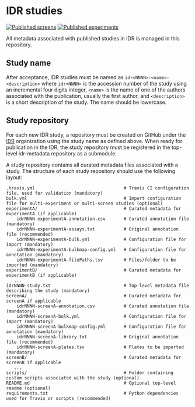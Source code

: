 # IDR studies

[![Published screens](https://img.shields.io/badge/dynamic/json.svg?label=Published%20&url=http%3A%2F%2Fidr.openmicroscopy.org%2Fapi%2Fv0%2Fm%2Fscreens%2F%3Flimit%3D0&query=meta.totalCount&colorB=blue&suffix=%20high%20content%20screens)](https://idr.openmicroscopy.org) [![Published experiments](https://img.shields.io/badge/dynamic/json.svg?label=Published%20&url=http%3A%2F%2Fidr.openmicroscopy.org%2Fapi%2Fv0%2Fm%2Fprojects%2F%3Flimit%3D0&query=meta.totalCount&colorB=blue&suffix=%20experiments)](https://idr.openmicroscopy.org)

All metadata associated with published studies in IDR is managed in this
repository.

## Study name 

After acceptance, IDR studies must be named as `idr<NNNN>-<name>-<description>`
where `idr<NNNN>` is the accession number of the study using an incremental
four digits integer, `<name>` is the name of one of the authors associated
with the publication, usually the first author, and `<description>` is a short
description of the study. The name should be lowercase.

## Study repository 

For each new IDR study, a repository must be created on GitHub under the [IDR](http://github.com/IDR/) organization using the study name as defined above. When ready for publication in the IDR, the study repository must be
registered in the top-level idr-metadata repository as a submodule.

A study repository contains all curated metadata files associated with a study.
The structure of each study repository should use the following layout:

    .travis.yml                                  # Travis CI configuration file, used for validation (mandatory)
    bulk.yml                                     # Import configuration file for multi-experiment or multi-screen studies (optional)
    experimentA/                                 # Curated metadata for experimentA (if applicable)
        idrNNNN-experimentA-annotation.csv       # Curated annotation file (mandatory)
        idrNNNN-experimentA-assays.txt           # Original annotation file (recommended)
        idrNNNN-experimentA-bulk.yml             # Configuration file for import (mandatory)
        idrNNNN-experimentA-bulkmap-config.yml   # Configuration file for annotation (mandatory)
        idrNNNN-experimentA-filePaths.tsv        # Files/folder to be imported (mandatory)
    experimentB/                                 # Curated metadata for experimentB (if applicable)
       ...
    idrNNNN-study.txt                            # Top-level metadata file describing the study (mandatory)
    screenA/                                     # Curated metadata for screenA if applicable
        idrNNNN-screenA-annotation.csv           # Curated annotation file (mandatory)
        idrNNNN-screenA-bulk.yml                 # Configuration file for import (mandatory)
        idrNNNN-screenA-bulkmap-config.yml       # Configuration file for annotation (mandatory)
        idrNNNN-screenA-library.txt              # Original annotation file (recommended)
        idrNNNN-screenA-plates.tsv               # Plates to be imported (mandatory)
    screenB/                                     # Curated metadata for screenB if applicable
       ...
    scripts/                                     # Folder containing custom scripts associated with the study (optional)
    README.md                                    # Optional top-level readme (optional)
    requirements.txt                             # Python dependencies used for Travis or scripts (recommended)
